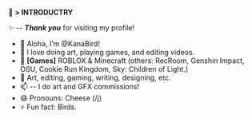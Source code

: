 🌺  **> INTRODUCTRY**

✨ -- ___Thank you___ for visiting my profile!

- 👋 Aloha, I’m @KanaBird!
- 👀 I love doing art, playing games, and editing videos.
- 🌱 **[Games]** ROBLOX & Minecraft (others: RecRoom, Genshin Impact, OSU, Cookie Run Kingdom, Sky: Children of Light.)
- 💞️ Art, editing, gaming, writing, designing, etc.
- 📫 -- I do art and GFX commissions! 
- 😄 Pronouns: Cheese (/j)
- ⚡ Fun fact: Birds.

<!---
KanaBird/KanaBird is a ✨ special ✨ repository because its `README.md` (this file) appears on your GitHub profile.
You can click the Preview link to take a look at your changes.
--->
